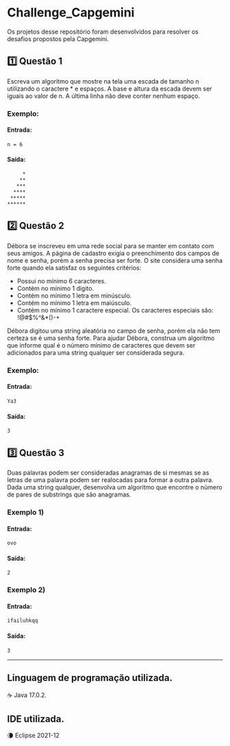 # Challenge_Capgemini

Os projetos desse repositório foram desenvolvidos para resolver os desafios propostos pela Capgemini.


## :one: Questão 1
Escreva um algoritmo que mostre na tela uma escada de tamanho n utilizando o caractere * e espaços. A base e altura da escada devem ser iguais ao valor de n. A última linha não deve conter nenhum espaço.
### Exemplo:
#### Entrada:
`n = 6`

#### Saída:
```
     *
    **
   ***
  ****
 *****
******
```


## :two: Questão 2
Débora se inscreveu em uma rede social para se manter em contato com seus amigos. A página de cadastro exigia o preenchimento dos campos de nome e senha, porém a senha precisa ser forte. O site considera uma senha forte quando ela satisfaz os seguintes critérios:
- Possui no mínimo 6 caracteres.
- Contém no mínimo 1 digito.
- Contém no mínimo 1 letra em minúsculo.
- Contém no mínimo 1 letra em maiúsculo.
- Contém no mínimo 1 caractere especial. Os caracteres especiais são: !@#$%^&*()-+

Débora digitou uma string aleatória no campo de senha, porém ela não tem certeza se é uma senha forte. Para ajudar Débora, construa um algoritmo que informe qual é o número mínimo de caracteres que devem ser adicionados para uma string qualquer ser considerada segura.
### Exemplo:
#### Entrada:

`Ya3`

#### Saída:

`3`


## :three: Questão 3
Duas palavras podem ser consideradas anagramas de si mesmas se as letras de uma palavra podem ser realocadas para formar a outra palavra. Dada uma string qualquer, desenvolva um algoritmo que encontre o número de pares de substrings que são anagramas.

### Exemplo 1)
#### Entrada:

`ovo`

#### Saída:

`2`

### Exemplo 2)
#### Entrada:

`ifailuhkqq`

#### Saída:

`3`

___

## Linguagem de programação utilizada.
☕ Java 17.0.2.

## IDE utilizada.
🌘 Eclipse 2021-12

